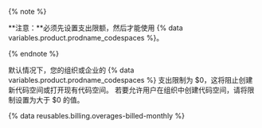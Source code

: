{% note %}

**注意：**必须先设置支出限额，然后才能使用 {% data variables.product.prodname_codespaces %}。

{% endnote %}

默认情况下，您的组织或企业的 {% data variables.product.prodname_codespaces %} 支出限制为 $0，这将阻止创建新代码空间或打开现有代码空间。 若要允许用户在组织中创建代码空间，请将限制设置为大于 $0 的值。

{% data reusables.billing.overages-billed-monthly %}
